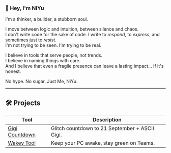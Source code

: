 ### 👋 Hey, I'm NiYu

I'm a thinker, a builder, a stubborn soul.

I move between logic and intuition, between silence and chaos.  
I don't write code for the sake of code. I write to *respond*, to *express*, and sometimes just to *resist*.  
I'm not trying to be seen. I'm trying to be real.

I believe in tools that serve people, not trends.  
I believe in naming things with care.  
And I believe that even a fragile presence can leave a lasting impact... If it's honest.

No hype. No sugar. Just Me, NiYu.

---

## 🛠️ Projects

| Tool         | Description                                           |
|--------------|-------------------------------------------------------|
| [Gigi Countdown](https://github.com/TheNiYu/Gigi-Countdown) | Glitch countdown to 21 September + ASCII Gigi. |
| [Wakey Tool](https://github.com/TheNiYu/Wakey-Tool) | Keep your PC awake, stay green on Teams. |